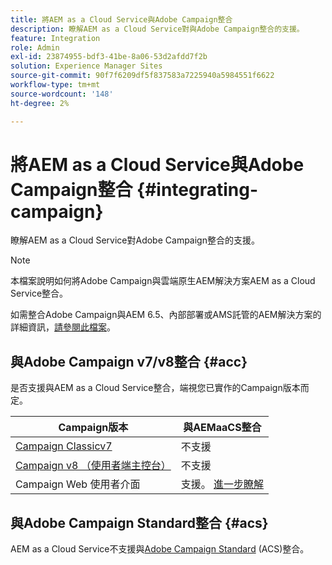 ```yaml
---
title: 將AEM as a Cloud Service與Adobe Campaign整合
description: 瞭解AEM as a Cloud Service對與Adobe Campaign整合的支援。
feature: Integration
role: Admin
exl-id: 23874955-bdf3-41be-8a06-53d2afdd7f2b
solution: Experience Manager Sites
source-git-commit: 90f7f6209df5f837583a7225940a5984551f6622
workflow-type: tm+mt
source-wordcount: '148'
ht-degree: 2%

---
```



# 將AEM as a Cloud Service與Adobe Campaign整合 {#integrating-campaign}

瞭解AEM as a Cloud Service對Adobe Campaign整合的支援。

>[!NOTE]
>
>本檔案說明如何將Adobe Campaign與雲端原生AEM解決方案AEM as a Cloud Service整合。
>
>如需整合Adobe Campaign與AEM 6.5、內部部署或AMS託管的AEM解決方案的詳細資訊，[請參閱此檔案](https://experienceleague.adobe.com/docs/experience-manager-65/administering/integration/campaign.html)。

## 與Adobe Campaign v7/v8整合 {#acc}

是否支援與AEM as a Cloud Service整合，端視您已實作的Campaign版本而定。

| Campaign版本 | 與AEMaaCS整合 |
|---|---|
| [Campaign Classicv7](https://experienceleague.adobe.com/docs/campaign-classic.html) | 不支援 |
| [Campaign v8 （使用者端主控台）](https://experienceleague.adobe.com/docs/campaign-v8.html) | 不支援 |
| Campaign Web 使用者介面 | 支援。 [進一步瞭解](https://experienceleague.adobe.com/docs/campaign-web/v8/integrations/aem-assets.html) |


## 與Adobe Campaign Standard整合 {#acs}

AEM as a Cloud Service不支援與[Adobe Campaign Standard](https://experienceleague.adobe.com/docs/campaign-standard.html) (ACS)整合。
